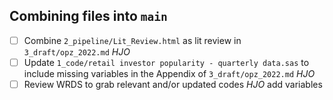 ## Combining files into `main`
- [  ] Combine `2_pipeline/Lit_Review.html` as lit review in `3_draft/opz_2022.md` *HJO*
- [  ] Update `1_code/retail investor popularity - quarterly data.sas` to include missing variables in the Appendix of `3_draft/opz_2022.md` *HJO*
- [  ] Review WRDS to grab relevant and/or updated codes *HJO*
add variables
